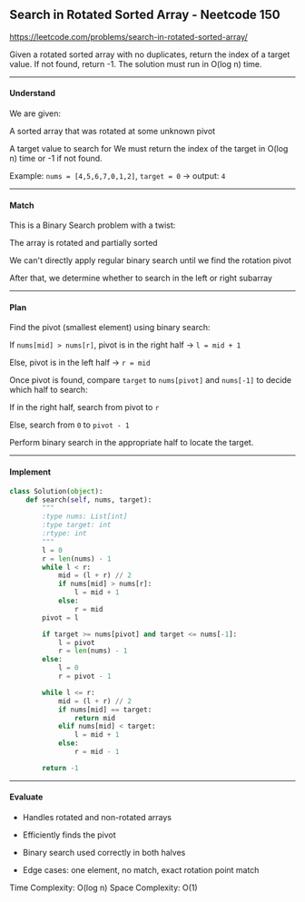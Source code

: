 ## Search in Rotated Sorted Array - Neetcode 150

https://leetcode.com/problems/search-in-rotated-sorted-array/

Given a rotated sorted array with no duplicates, return the index of a
target value. If not found, return -1. The solution must run in O(log
n) time.

---

#### Understand

We are given:

A sorted array that was rotated at some unknown pivot

A target value to search for
We must return the index of the target in O(log n) time or -1 if not found.

Example:
`nums = [4,5,6,7,0,1,2]`, `target = 0` → output: `4`

---
#### Match

This is a Binary Search problem with a twist:

The array is rotated and partially sorted

We can't directly apply regular binary search until we find the rotation pivot

After that, we determine whether to search in the left or right subarray

---
#### Plan

Find the pivot (smallest element) using binary search:

If `nums[mid] > nums[r]`, pivot is in the right half -> `l = mid + 1`

Else, pivot is in the left half → `r = mid`

Once pivot is found, compare `target` to `nums[pivot]` and `nums[-1]` to
decide which half to search:

If in the right half, search from pivot to `r`

Else, search from `0` to `pivot - 1`

Perform binary search in the appropriate half to locate the target.

---
#### Implement

```python
class Solution(object):
    def search(self, nums, target):
        """
        :type nums: List[int]
        :type target: int
        :rtype: int
        """
        l = 0
        r = len(nums) - 1
        while l < r:
            mid = (l + r) // 2
            if nums[mid] > nums[r]:
                l = mid + 1
            else:
                r = mid
        pivot = l

        if target >= nums[pivot] and target <= nums[-1]:
            l = pivot
            r = len(nums) - 1
        else:
            l = 0
            r = pivot - 1

        while l <= r:
            mid = (l + r) // 2
            if nums[mid] == target:
                return mid
            elif nums[mid] < target:
                l = mid + 1
            else:
                r = mid - 1

        return -1
```
---
#### Evaluate

- Handles rotated and non-rotated arrays

-  Efficiently finds the pivot

- Binary search used correctly in both halves

- Edge cases: one element, no match, exact rotation point match

Time Complexity: O(log n)
Space Complexity: O(1)

